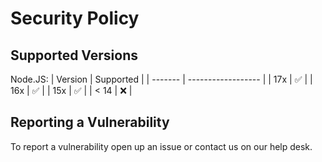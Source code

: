 # Security Policy

## Supported Versions

Node.JS:
| Version | Supported          |
| ------- | ------------------ |
| 17x   | :white_check_mark: |
| 16x   | :white_check_mark: |
| 15x   | :white_check_mark: |
| < 14   | :x:                |

## Reporting a Vulnerability

To report a vulnerability open up an issue or contact us on our help desk.
